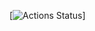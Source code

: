 [![Actions Status](https://github.com/SafarGalimzyanov/hexlet_pytest/workflows/hello-world/badge.svg)]
